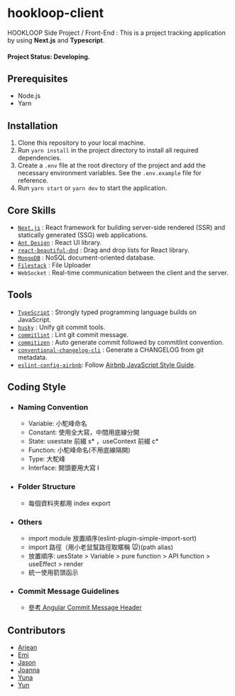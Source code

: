 # hookloop-client

HOOKLOOP Side Project / Front-End :
This is a project tracking application by using **Next.js** and **Typescript**.

#### Project Status: Developing.

## Prerequisites

- Node.js
- Yarn

## Installation

1. Clone this repository to your local machine.
2. Run `yarn install` in the project directory to install all required dependencies.
3. Create a `.env` file at the root directory of the project and add the necessary environment variables. See the `.env.example` file for reference.
4. Run `yarn start` or `yarn dev` to start the application.

## Core Skills

- [`Next.js`](https://nextjs.org/docs) : React framework for building server-side rendered (SSR) and statically generated (SSG) web applications.
- [`Ant Design`](https://ant.design/components/overview/) : React UI library.
- [`react-beautiful-dnd`](https://github.com/atlassian/react-beautiful-dnd) : Drag and drop lists for React library.
- [`MongoDB`](https://www.mongodb.com/) : NoSQL document-oriented database.
- [`Filestack`](https://www.filestack.com/) : File Uploader
- `WebSocket` : Real-time communication between the client and the server.

## Tools

- [`TypeScript`](https://www.typescriptlang.org/) : Strongly typed programming language builds on JavaScript.
- [`husky`](https://github.com/typicode/husky) : Unify git commit tools.
- [`commitlint`](https://github.com/conventional-changelog/commitlint#shared-configuration) : Lint git commit message.
- [`commitizen`](https://github.com/commitizen/cz-cli) : Auto generate commit followed by commitlint convention.
- [`conventional-changelog-cli`](https://github.com/conventional-changelog/conventional-changelog) : Generate a CHANGELOG from git metadata.
- [`eslint-config-airbnb`](https://github.com/airbnb/javascript): Follow [Airbnb JavaScript Style Guide](https://github.com/airbnb/javascript/tree/master/react).

## Coding Style

- ### Naming Convention

  - Variable: 小駝峰命名
  - Constant: 使用全大寫，中間用底線分開
  - State: usestate 前綴 s* ，useContext 前綴 c*
  - Function: 小駝峰命名(不用底線隔開)
  - Type: 大駝峰
  - Interface: 開頭要用大寫 I

- ### Folder Structure

  - 每個資料夾都用 index export

- ### Others

  - import module 放置順序(eslint-plugin-simple-import-sort)
  - import 路徑（用小老鼠幫路徑取暱稱 🐭)(path alias)
  - 放置順序: uesState > Variable > pure function > API function > useEffect > render
  - 統一使用箭頭函示

- ### Commit Message Guidelines
  - [參考 Angular Commit Message Header](https://github.com/angular/angular/blob/main/CONTRIBUTING.md#commit-message-header)

## Contributors

- [Ariean]()
- [Emi]()
- [Jason](https://github.com/jasonluo07)
- [Joanna](https://chen-chens.github.io/myWebsite/)
- [Yuna]()
- [Yun]()
